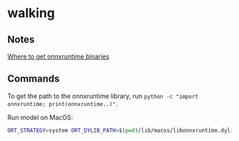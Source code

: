 # walking

## Notes

[Where to get onnxruntime binaries](https://github.com/microsoft/onnxruntime/releases)

## Commands

To get the path to the onnxruntime library, run `python -c "import onnxruntime; print(onnxruntime..)"`.

Run model on MacOS:

```bash
ORT_STRATEGY=system ORT_DYLIB_PATH=$(pwd)/lib/macos/libonnxruntime.dylib cargo run -p model -- position_control.onnx
```
